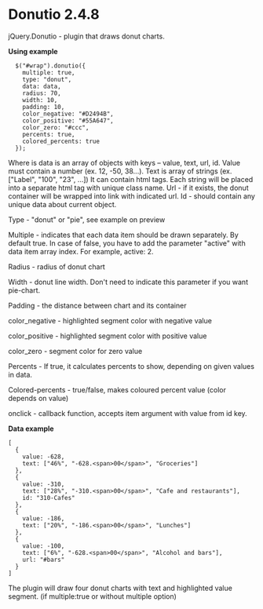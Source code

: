 Donutio 2.4.8
=====

jQuery.Donutio - plugin that draws donut charts.

**Using example**

```
  $("#wrap").donutio({
    multiple: true,
    type: "donut",
    data: data,
    radius: 70,
    width: 10,
    padding: 10,
    color_negative: "#D2494B",
    color_positive: "#55A647",
    color_zero: "#ccc",
    percents: true,
    colored_percents: true
  });
```

Where is data is an array of objects with keys – value, text, url, id.
Value must contain a number (ex. 12, -50, 38...).
Text is array of strings (ex. ["Label", "100", "<span>23</span>", ...])
It can contain html tags.
Each string will be placed into a separate html tag with unique class name.
Url - if it exists, the donut container will be wrapped into link with indicated url.
Id - should contain any unique data about current object.

Type - "donut" or "pie", see example on preview

Multiple - indicates that each data item should be drawn separately. By default true.
In case of false, you have to add the parameter "active" with data item array index.
For example, active: 2.

Radius - radius of donut chart

Width - donut line width. Don't need to indicate this parameter if you want pie-chart.

Padding - the distance between chart and its container

color_negative - highlighted segment color with negative value

color_positive - highlighted segment color with positive value

color_zero - segment color for zero value

Percents - If true, it calculates percents to show, depending on given values in data.

Colored-percents - true/false, makes coloured percent value (color depends on value)

onclick - callback function, accepts item argument with value from id key.


**Data example**

```
[
  {
    value: -628,
    text: ["46%", "-628.<span>00</span>", "Groceries"]
  },
  {
    value: -310,
    text: ["28%", "-310.<span>00</span>", "Cafe and restaurants"],
    id: "310-Cafes"
  },
  {
    value: -186,
    text: ["20%", "-186.<span>00</span>", "Lunches"]
  },
  {
    value: -100,
    text: ["6%", "-628.<span>00</span>", "Alcohol and bars"],
    url: "#bars"
  }
]
```

The plugin will draw four donut charts with text and highlighted value segment.
(if multiple:true or without multiple option)
